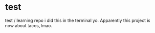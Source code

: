 # test
test / learning repo
i did this in the terminal yo.
Apparently this project is now about tacos, lmao.